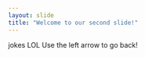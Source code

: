 ```yaml
---
layout: slide
title: "Welcome to our second slide!"
---
```

jokes LOL
Use the left arrow to go back!
